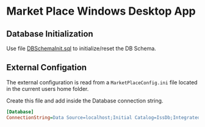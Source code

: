 # Market Place Windows Desktop App

## Database Initialization

Use file [DBSchemaInit.sql](MarketPlace924/DBConnection/DBSchemaInit.sql) to initialize/reset the DB Schema.

## External Configation

The external configuration is read from a `MarketPlaceConfig.ini` file located in the current users home folder.

Create this file and add inside the Database connection string.

```ini
[Database]
ConnectionString=Data Source=localhost;Initial Catalog=IssDb;Integrated Security=True;TrustServerCertificate=True
```